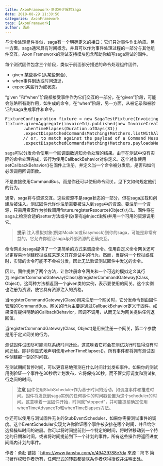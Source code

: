 ```yaml
---
title: AxonFramework-测试带注解的Saga
date: 2018-08-29 11:30:56
categories: AxonFramework
tags: [AxonFramework]
author: 勇赴
---
```


与命令处理组件类似，saga有一个明确定义的接口：它们只对事件作出响应。另一方面，saga通常具有时间概念，并且可以作为事件处理过程的一部分与其他组件交互。Axon Framework的测试支持模块包含帮助你编写saga测试的固件。

<!-- more -->

每个测试固件包含三个阶段，类似于前面部分描述的命令处理组件固件。

* given 某些事件(从某些聚合),
* when事件到达或时间流逝，
* expect某些行为或状态。

“given ”和“when”阶段都接受事件作为它们交互的一部分。在“given”阶段，可能会忽略所有副作用，如生成的命令。在“when”阶段，另一方面，从被记录和被验证的saga生成事件和命令。

<pre>
FixtureConfiguration fixture = new SagaTestFixture(InvoicingSaga.class);
fixture.givenAggregate(invoiceId).published(new InvoiceCreatedEvent()) 
       .whenTimeElapses(Duration.ofDays(31)) 
       .expectDispatchedCommandsMatching(Matchers.listWithAllOf(aMarkAsOverdueCommand())); 
       // or, to match against the payload of a Command Message only 
       .expectDispatchedCommandsMatching(Matchers.payloadsMatching(Matchers.listWithAllOf(aMarkAsOverdueCommand())));
</pre>

saga可以分发命令使用一个回调函数通知命令处理的结果。由于在测试中没有实际的命令处理完成，该行为使用CallbackBehavior对象定义。这个对象使用setCallbackBehavior()在固件上注册，并定义当一个命令被分发后，是否和如何必须调用回调函数。

不是直接使用CommandBus，而是你还可以使用命令网关。见下文如何规定他们的行为。

通常，saga将与资源交互。这些资源不是saga状态的一部分，但在saga加载和创建后被注入。测试固件允许你注册需要被注入到saga中的资源。要注册一个资源，只需用资源作为参数调用fixture.registerResource(Object)方法。固件将在saga上检测合适的setter方法或字段(带有@Inject注解)并用一个可用的资源调用它。

><b>提示</b>
注入模拟对象(例如Mockito或Easymock)到你的saga，可能是非常有益的。它允许你验证saga与外部资源的正确交互。

命令网关为saga提供了一个更简单的方式来调度命令。使用自定义命令网关还可以更容易地创建模拟或桩来定义其在测试中的行为。然而，当提供一个模拟或桩时，实际的命令可能不不会被分发，因此无法验证测试固件中发送的命令。

因此，固件提供了两个方法，让你注册命令网关和一个可选的模拟定义其行为:registerCommandGateway(Class)和registerCommandGateway(Class, Object)。这两种方法都返回一个given类的实例，表示要使用的网关。这个实例也注册为资源，使它具有资源注入的资格。

当registerCommandGateway(Class)用来注册一个网关时，它分发命令到由固件管理的CommandBus。网关的行为主要是通过CallbackBehavior定义于固件。如果没有提供明确的CallbackBehavior，回调不调用，从而无法为网关提供任何返回值。

当registerCommandGateway(Class, Object)是用来注册一个网关，第二个参数是用于定义网关的行为。

测试固件试图尽可能消除系统时间迁延。这意味着它将会在测试执行时显得没有时间迁延。除非你显式地声明使用whenTimeElapses()。所有事件都将拥有测试固件创建那一刻的时间戳。

在测试期间暂停时间，可以更容易地预测在什么时间计划发布事件。如果你的测试用例验证一个事件在30秒后计划发布，它将保持30秒，而不管实际调度和测试执行之间的时间。

><b>注意</b>
固件使用StubScheduler作为基于时间的活动，如调度事件和推进时间。固件将发送到saga实例的任何事件的时间戳设置为这个scheduler的时间。这意味着一旦固件开始，时间就“stopped”，并可能提前确定使用whenTimeAdvanceTo和whenTimeElapses方法。

你还可以使用与测试固件无关的StubEventScheduler，如果你需要测试事件的调度。这个EventScheduler实现允许你验证哪个事件被安排在哪个时间，并且给你选择操纵时间的进展。你可以将时间提前到一个特定的时间，将时钟移动到一个特定的日期和时间，或者将时间提前到下一个计划的事件。所有这些操作将返回进度间隔内计划的事件。

作者：勇赴
链接：https://www.jianshu.com/p/49429788e7da
來源：简书
简书著作权归作者所有，任何形式的转载都请联系作者获得授权并注明出处。